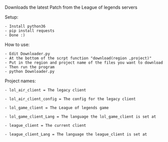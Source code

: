 Downloads the latest Patch from the League of legends servers
	
Setup:
	
	- Install python36
	- pip install requests
	- Done :)
	
How to use:
	
	- Edit Downloader.py
	- At the bottom of the scrpt function "download(region ,project)"
	- Put in the region and project name of the files you want to download
	- Then run the program
	- python Downloader.py
	
Project names:

	- lol_air_client = The legacy client
	
	- lol_air_client_config = The config for the legacy client
	
	- lol_game_client = The League of legends game
	
	- lol_game_client_Lang = The language the lol_game_client is set at
	
	- league_client = The current client
	
	- league_client_Lang = The language the league_client is set at
	
 
